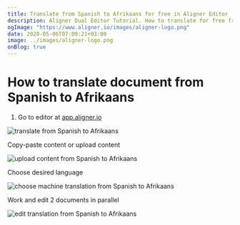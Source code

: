 ```yaml
---
title: Translate from Spanish to Afrikaans for free in Aligner Editor
description: Aligner Dual Editor Tutorial. How to translate for free from Spanish to Afrikaans. Aligner is multilingual document management platform. 
ogImage: "https://www.aligner.io/images/aligner-logo.png"
date: 2020-05-06T07:09:21+03:00
image: ../images/aligner-logo.png
onBlog: true
---
```


# How to translate document from Spanish to Afrikaans

1. Go to editor at [app.aligner.io](https://app.aligner.io "Aligner App web page")

![translate from Spanish to Afrikaans](../aligner-blank-editor.png "translate from Spanish to Afrikaans")

Copy-paste content or upload content

![upload content from Spanish to Afrikaans](../aligner-uploaded-document.png "upload content from Spanish to Afrikaans")

Choose desired language

![choose machine translation from Spanish to Afrikaans](../aligner-language-dropdown.png "choose machine translation from Spanish to Afrikaans")

Work and edit 2 documents in parallel

![edit translation from Spanish to Afrikaans](../aligner-double-sitded-editor.png "edit translation from Spanish to Afrikaans")

